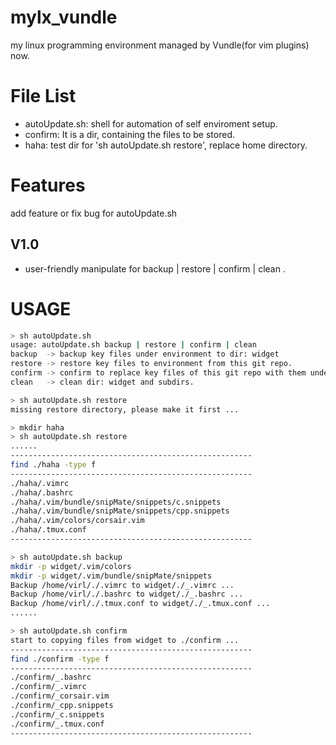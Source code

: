 # mylx_vundle
my linux programming environment managed by Vundle(for vim plugins) now.

# File List
* autoUpdate.sh: shell for automation of self enviroment setup.
* confirm: It is a dir, containing the files to be stored.
* haha: test dir for 'sh autoUpdate.sh restore', replace home directory.

# Features
add feature or fix bug for autoUpdate.sh

## V1.0
* user-friendly manipulate for backup | restore | confirm | clean .

# USAGE
```bash
> sh autoUpdate.sh
usage: autoUpdate.sh backup | restore | confirm | clean
backup  -> backup key files under environment to dir: widget
restore -> restore key files to environment from this git repo.
confirm -> confirm to replace key files of this git repo with them under dir: widget.
clean   -> clean dir: widget and subdirs.

> sh autoUpdate.sh restore
missing restore directory, please make it first ...

> mkdir haha
> sh autoUpdate.sh restore
......
------------------------------------------------------
find ./haha -type f
------------------------------------------------------
./haha/.vimrc
./haha/.bashrc
./haha/.vim/bundle/snipMate/snippets/c.snippets
./haha/.vim/bundle/snipMate/snippets/cpp.snippets
./haha/.vim/colors/corsair.vim
./haha/.tmux.conf
------------------------------------------------------

> sh autoUpdate.sh backup
mkdir -p widget/.vim/colors
mkdir -p widget/.vim/bundle/snipMate/snippets
Backup /home/virl/./.vimrc to widget/./_.vimrc ...
Backup /home/virl/./.bashrc to widget/./_.bashrc ...
Backup /home/virl/./.tmux.conf to widget/./_.tmux.conf ...
......

> sh autoUpdate.sh confirm
start to copying files from widget to ./confirm ...
------------------------------------------------------
find ./confirm -type f
------------------------------------------------------
./confirm/_.bashrc
./confirm/_.vimrc
./confirm/_corsair.vim
./confirm/_cpp.snippets
./confirm/_c.snippets
./confirm/_.tmux.conf
------------------------------------------------------

```
